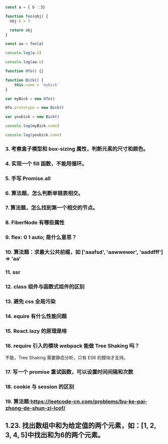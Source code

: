 ```js
const a = { b ：3}

function foo(obj) {
  obj.b = 5

  return obj
}

const aa = foo(a)

console.log(a.b)

console.log(aa.b)
```

```js
function Ofo() {}

function Bick() {
	this.name = 'mybick'
}

var myBick = new Ofo()

Ofo.prototype = new Bick()

var youbick = new Bick()

console.log(myBick.name)

console.log(youbick.name)
```

### 3. 考察盒子模型和 box-sizing 属性，判断元素的尺寸和颜色。

### 4. 实现一个 fill 函数，不能用循环。

### 5. 手写 Promise.all
### 6. 算法题，怎么判断单链表相交。
### 7. 算法题，怎么找到第一个相交的节点。
### 8. FiberNode 有哪些属性
### 9. flex: 0 1 auto; 是什么意思？
### 10. 算法题：求最大公共前缀，如 ['aaafsd', 'aawwewer', 'aaddfff'] => 'aa'
### 11. ssr
### 12. class 组件与函数式组件的区别
### 13. 避免 css 全局污染
### 14. equire 有什么性能问题
### 15. React.lazy 的原理是啥
### 16. require 引入的模块 webpack 能做 Tree Shaking 吗？
不能，Tree Shaking 需要静态分析，只有 ES6 的模块才支持。
### 17. 写一个 promise 重试函数，可以设置时间间隔和次数
### 18. cookie 与 session 的区别
### 19. 算法题:https://leetcode-cn.com/problems/bu-ke-pai-zhong-de-shun-zi-lcof/

## 1.23. 找出数组中和为给定值的两个元素，如：[1, 2, 3, 4, 5]中找出和为6的两个元素。


